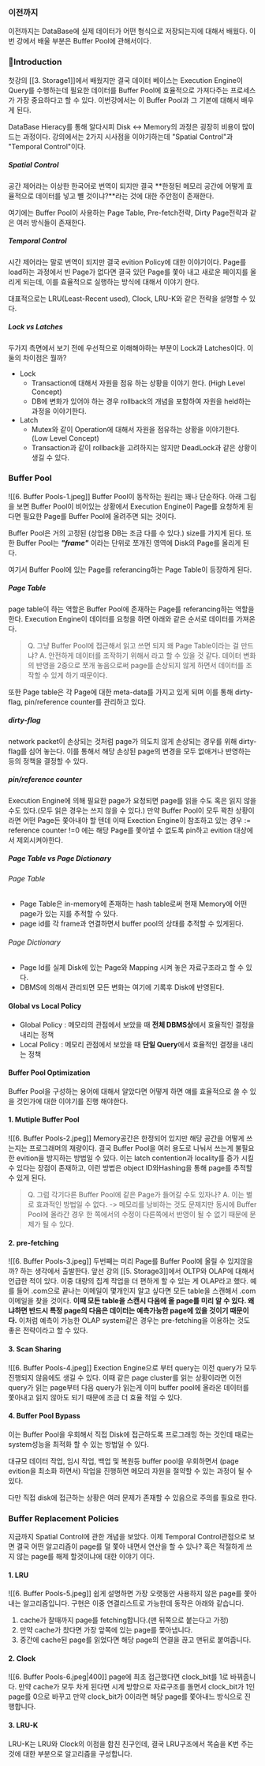 ### 이전까지

이전까지는 DataBase에 실제 데이터가 어떤 형식으로 저장되는지에 대해서 배웠다.
이번 강에서 배울 부분은 Buffer Pool에 관해서이다.

### Introduction

첫강의 [[3. Storage1]]에서 배웠지만 결국 데이터 베이스는 Execution Engine이 Query를 수행하는데 필요한 데이터를 Buffer Pool에 효율적으로 가져다주는 프로세스가 가장 중요하다고 할 수 있다. 이번강에서는 이 Buffer Pool과 그 기본에 대해서 배우게 된다.

DataBase Hieracy를 통해 알다시피 Disk <-> Memory의 과정은 굉장히 비용이 많이드는 과정이다.
강의에서는 2가지 시사점을 이야기하는데 "Spatial Control"과 "Temporal Control"이다.

##### Spatial Control

공간 제어라는 이상한 한국어로 번역이 되지만 결국 **한정된 메모리 공간에 어떻게 효율적으로 데이터를 넣고 뺼 것이냐?**라는 것에 대한 주안점이 존재한다.

여기에는 Buffer Pool이 사용하는 Page Table, Pre-fetch전략, Dirty Page전략과 같은 여러 방식들이 존재한다.

##### Temporal Control

시간 제어라는 말로 번역이 되지만 결국 evition Policy에 대한 이야기이다. Page를 load하는 과정에서 빈 Page가 없다면 결국 있던 Page를 쫓아 내고 새로운 페이지를 올리게 되는데, 이를 효율적으로 실행하는 방식에 대해서 이야기 한다.

대표적으로는 LRU(Least-Recent used), Clock, LRU-K와 같은 전략을 설명할 수 있다.

##### Lock vs Latches

두가지 측면에서 보기 전에 우선적으로 이해해야하는 부분이 Lock과 Latches이다. 이둘의 차이점은 뭘까?

* Lock
	* Transaction에 대해서 자원을 점유 하는 상황을 이야기 한다. (High Level Concept)
	* DB에 변화가 있어야 하는 경우 rollback의 개념을 포함하여 자원을 held하는 과정을 이야기한다.
* Latch
	* Mutex와 같이 Operation에 대해서 자원을 점유하는 상황을 이야기한다. (Low Level Concept)
	* Transaction과 같이 rollback을 고려하지는 않지만 DeadLock과 같은 상황이 생길 수 있다.

### Buffer Pool

![[6. Buffer Pools-1.jpeg]]
Buffer Pool이 동작하는 원리는 꽤나 단순하다. 아래 그림을 보면 Buffer Pool이 비어있는 상황에서 Execution Engine이 Page를 요청하게 된다면 필요한 Page를 Buffer Pool에 올려주면 되는 것이다.

Buffer Pool은 거의 고정된 (상업용 DB는 조금 다를 수 있다.) size를 가지게 된다. 또한 Buffer Pool는 ***"frame"*** 이라는 단위로 쪼개진 영역에 Disk의 Page를 올리게 된다.

여기서 Buffer Pool에 있는 Page를 referancing하는 Page Table이 등장하게 된다.
##### Page Table

page table이 하는 역할은 Buffer Pool에 존재하는 Page를 referancing하는 역할을 한다. 
Execution Engine이 데이터를 요청을 하면 아래와 같은 순서로 데이터를 가져온다.

> Q. 그냥 Buffer Pool에 접근해서 읽고 쓰면 되지 왜 Page Table이라는 걸 만드냐?
> A. 안전하게 데이터를 조작하기 위해서 라고 할 수 있을 것 같다. 데이터 변화의 반영을 2중으로 쪼개 놓음으로써 page를 손상되지 않게 하면서 데이터를 조작할 수 있게 하기 때문이다.

또한 Page table은 각 Page에 대한 meta-data를 가지고 있게 되며 이를 통해 dirty-flag, pin/reference counter를 관리하고 있다.

##### dirty-flag
network packet이 손상되는 것처럼 page가 의도치 않게 손상되는 경우를 위해 dirty-flag를 심어 놓는다. 이를 통해서 해당 손상된 page의 변경을 모두 없애거나 반영하는등의 정책을 결정할 수 있다.

##### pin/reference counter
Execution Engine에 의해 필요한 page가 요청되면 page를 읽을 수도 혹은 읽지 않을 수도 있다.(모두 읽은 경우는 쓰지 않을 수 있다.) 만약 Buffer Pool이 모두 꽉찬 상황이라면 어떤 Page든 쫓아내야 할 텐데 이때 Exection Engine이 참조하고 있는 경우 := reference counter !=0 에는 해당 Page를 쫓아낼 수 없도록 pin하고 evition 대상에서 제외시켜야한다.

##### Page Table vs Page Dictionary
###### Page Table
* Page Table은 in-memory에 존재하는 hash table로써 현재 Memory에 어떤 page가 있는 지를 추적할 수 있다.
* page id를 각 frame과 연결하면서 buffer pool의 상태를 추적할 수 있게된다.
###### Page Dictionary
* Page Id를 실제 Disk에 있는 Page와 Mapping 시켜 놓은 자료구조라고 할 수 있다.
* DBMS에 의해서 관리되면 모든 변화는 여기에 기록후 Disk에 반영된다.

#### Global vs Local Policy
* Global Policy : 메모리의 관점에서 보았을 때 **전체 DBMS상**에서 효율적인 결정을 내리는 정책
* Local Policy : 메모리 관점에서 보았을 때 **단일 Query**에서 효율적인 결정을 내리는 정책

#### Buffer Pool Optimization
Buffer Pool을 구성하는 용어에 대해서 알았다면 어떻게 하면 얘를 효율적으로 쓸 수 있을 것인가에 대한 이야기를 진행 해야한다.

#### 1. Mutiple Buffer Pool
![[6. Buffer Pools-2.jpeg]]
Memory공간은 한정되어 있지만 해당 공간을 어떻게 쓰는지는 프로그래머의 재량이다. 결국 Buffer Pool을 여러 용도로 나눠서 쓰는게 불필요한 evition을 방지하는 방법일 수 있다.
이는 latch contention과 locality를 증가 시킬 수 있다는 장점이 존재하고, 이런 방법은 object ID와Hashing을 통해 page를 추적할 수 있게 된다.

> Q. 그럼 각기다른 Buffer Pool에 같은 Page가 들어갈 수도 있자나?
> A. 이는 별로 효과적인 방법일 수 없다. -> 메모리를 낭비하는 것도 문제지만 동시에 Buffer Pool에 올라간 경우 한 쪽에서의 수정이 다른쪽에서 반영이 될 수 없기 때문에 문제가 될 수 있다.

#### 2. pre-fetching
![[6. Buffer Pools-3.jpeg]]
두번째는 미리 Page를 Buffer Pool에 올릴 수 있지않을까? 하는 생각에서 출발한다.
앞선 강의 [[5. Storage3]]에서 OLTP와 OLAP에 대해서 언급한 적이 있다. 이중 대량의 집계 작업을 더 편하게 할 수 있는 게 OLAP라고 했다.
예를 들어 .com으로 끝나는 이메일이 몇개인지 알고 싶다면 모든 table을 스캔해서 .com 이메일을 찾을 것이다.
**이때 모든 table을 스캔시 다음에 올 page를 미리 알 수 있다. 왜냐하면 반드시 특정 page의 다음은 데이터는 예측가능한 page에 있을 것이기 때문이다.**
이처럼 예측이 가능한 OLAP system같은 경우는 pre-fetching을 이용하는 것도 좋은 전략이라고 할 수 있다.

#### 3. Scan Sharing
![[6. Buffer Pools-4.jpeg]]
Exection Engine으로 부터 query는 이전 query가 모두 진행되지 않음에도 생길 수 있다. 이때 같은 page cluster를 읽는 상황이라면 이전 query가 읽는 page부터 다음 query가 읽는게 이미 buffer pool에 올라온 데이터를 쫓아내고 읽지 않아도 되기 때문에 조금 더 효율 적일 수 있다.

#### 4. Buffer Pool Bypass

이는 Buffer Pool을 우회해서 직접 Disk에 접근하도록 프로그래밍 하는 것인데 때로는 system성능을 최적화 할 수 있는 방법일 수 있다.

대규모 데이터 작업, 임시 작업, 백업 및 복원등 buffer pool을 우회하면서 (page evition을 최소화 하면서) 작업을 진행하면 메모리 자원을 절약할 수 있는 과정이 될 수 있다.

다만 직접 disk에 접근하는 상황은 여러 문제가 존재할 수 있음으로 주의를 필요로 한다.


### Buffer Replacement Policies

지금까지 Spatial Control에 관한 개념을 보았다. 이제 Temporal Control관점으로 보면 결국 어떤 알고리즘이 page를 덜 쫓아 내면서 연산을 할 수 있나? 혹은 적절하게 쓰지 않는 page를 해제 할것이냐에 대한 이야기 이다.

#### 1. LRU
![[6. Buffer Pools-5.jpeg]]
쉽게 설명하면 가장 오랫동안 사용하지 않은 page를 쫓아내는 알고리즘입니다.
구현은 이중 연결리스트로 가능한데 동작은 아래와 같습니다.
1. cache가 찰때까지 page를 fetching합니다.(맨 뒤쪽으로 붙는다고 가정)
2. 만약 cache가 찼다면 가장 앞쪽에 있는 page를 쫓아냅니다.
3. 중간에 cache된 page를 읽었다면 해당 page의 연결을 끊고 맨뒤로 붙여줍니다.

#### 2. Clock
![[6. Buffer Pools-6.jpeg|400]]
page에 최초 접근했다면 clock_bit를 1로 바꿔줍니다. 만약 cache가 모두 차게 된다면 시계 방향으로 자료구조를 돌면서 clock_bit가 1인 page를 0으로 바꾸고 만약 clock_bit가 0이라면 해당 page를 쫓아내느 방식으로 진행합니다.

#### 3. LRU-K
LRU-K는 LRU와 Clock의 이점을 합친 친구인데, 결국 LRU구조에서 목숨을 K번 주는것에 대한 부분으로 알고리즘을 구성합니다.